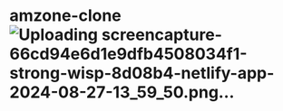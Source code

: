 # amzone-clone![Uploading screencapture-66cd94e6d1e9dfb4508034f1-strong-wisp-8d08b4-netlify-app-2024-08-27-13_59_50.png…]()
